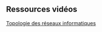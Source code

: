 ## Ressources vidéos

[Topologie des réseaux informatiques](https://www.youtube.com/watch?v=KPTcNOd8elY)
